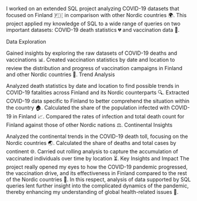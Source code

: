 I worked on an extended SQL project analyzing COVID-19 datasets that focused on Finland 🇫🇮 in comparison with other Nordic countries 🌍. This project applied my knowledge of SQL to a wide range of queries on two important datasets: COVID-19 death statistics 💔 and vaccination data 💉.

Data Exploration

Gained insights by exploring the raw datasets of COVID-19 deaths and vaccinations 📊.
Created vaccination statistics by date and location to review the distribution and progress of vaccination campaigns in Finland and other Nordic countries 📅.
Trend Analysis

Analyzed death statistics by date and location to find possible trends in COVID-19 fatalities across Finland and its Nordic counterparts 🔍.
Extracted COVID-19 data specific to Finland to better comprehend the situation within the country 🏠.
Calculated the share of the population infected with COVID-19 in Finland 📈.
Compared the rates of infection and total death count for Finland against those of other Nordic nations ⚖️.
Continental Insights

Analyzed the continental trends in the COVID-19 death toll, focusing on the Nordic countries 🌏.
Calculated the share of deaths and total cases by continent 🌐.
Carried out rolling analysis to capture the accumulation of vaccinated individuals over time by location ⏳.
Key Insights and Impact
The project really opened my eyes to how the COVID-19 pandemic progressed, the vaccination drive, and its effectiveness in Finland compared to the rest of the Nordic countries 🏥. In this respect, analysis of data supported by SQL queries lent further insight into the complicated dynamics of the pandemic, thereby enhancing my understanding of global health-related issues 🌟.

